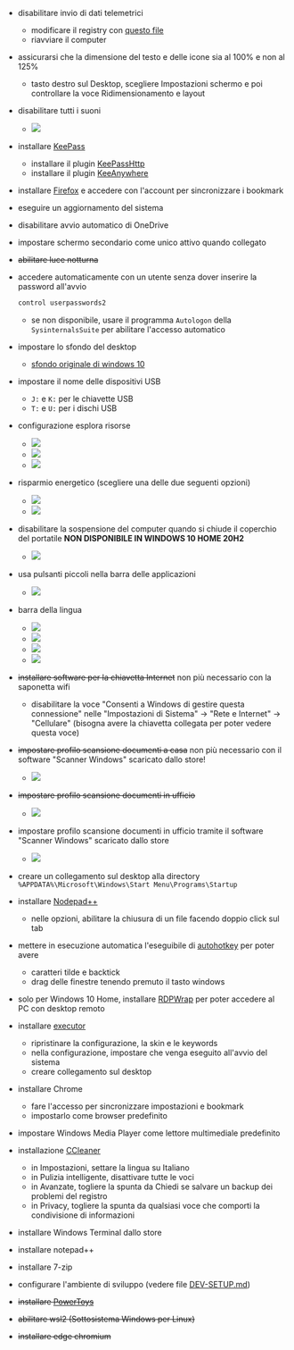 - disabilitare invio di dati telemetrici
  - modificare il registry con [questo file](assets/disable-telemetry.reg)
  - riavviare il computer

- assicurarsi che la dimensione del testo e delle icone sia al 100% e non al 125%
  - tasto destro sul Desktop, scegliere Impostazioni schermo e poi controllare la voce Ridimensionamento e layout

- disabilitare tutti i suoni
  - ![](assets/suoni.png)

- installare [KeePass](KeePass)
  - installare il plugin [KeePassHttp](https://github.com/pfn/keepasshttp/)
  - installare il plugin [KeeAnywhere](https://keeanywhere.de/)

- installare [Firefox](https://www.mozilla.org/it/firefox/new/) e accedere con l'account per sincronizzare i bookmark

- eseguire un aggiornamento del sistema

- disabilitare avvio automatico di OneDrive

- impostare schermo secondario come unico attivo quando collegato

- ~~abilitare luce notturna~~

- accedere automaticamente con un utente senza dover inserire la password all'avvio
  ```bat
  control userpasswords2
  ```
  - se non disponibile, usare il programma `Autologon` della `SysinternalsSuite` per abilitare l'accesso automatico

- impostare lo sfondo del desktop
  - [sfondo originale di windows 10](assets/wallpaper-windows-10.jpg)

- impostare il nome delle dispositivi USB
  - `J:` e `K:` per le chiavette USB
  - `T:` e `U:` per i dischi USB

- configurazione esplora risorse
  - ![](assets/esplora-risorse-1.png)
  - ![](assets/esplora-risorse-2.png)
  - ![](assets/esplora-risorse-3.png)

- risparmio energetico (scegliere una delle due seguenti opzioni)
  - ![](assets/risparmio-energetico.png)
  - ![](assets/risparmio-energetico-razer.png)

- disabilitare la sospensione del computer quando si chiude il coperchio del portatile **NON DISPONIBILE IN WINDOWS 10 HOME 20H2**
  - ![](assets/chiusura-coperchio.png)

- usa pulsanti piccoli nella barra delle applicazioni
  - ![](assets/barra-applicazioni.png)

- barra della lingua
  - ![](assets/barra-lingua-1.png)
  - ![](assets/barra-lingua-2.png)
  - ![](assets/barra-lingua-3.png)
  - ![](assets/barra-lingua-4.png)

- ~~installare software per la chiavetta Internet~~ non più necessario con la saponetta wifi
  - disabilitare la voce "Consenti a Windows di gestire questa connessione" nelle "Impostazioni di Sistema" -> "Rete e Internet" -> "Cellulare" (bisogna avere la chiavetta collegata per poter vedere questa voce)

- ~~impostare profilo scansione documenti a casa~~ non più necessario con il software "Scanner Windows" scaricato dallo store!
  - ![](assets/profilo-scansione-documenti-casa.png)

- ~~impostare profilo scansione documenti in ufficio~~
  - ![](assets/profilo-scansione-documenti-ufficio.png)

- impostare profilo scansione documenti in ufficio tramite il software "Scanner Windows" scaricato dallo store
  - ![](assets/profilo-scansione-documenti-ufficio.jpg)

- creare un collegamento sul desktop alla directory `%APPDATA%\Microsoft\Windows\Start Menu\Programs\Startup`

- installare [Nodepad++](https://notepad-plus-plus.org/downloads/)
  - nelle opzioni, abilitare la chiusura di un file facendo doppio click sul tab

- mettere in esecuzione automatica l'eseguibile di [autohotkey](my-autohotkeys/my-autohotkeys.exe) per poter avere
  - caratteri tilde e backtick
  - drag delle finestre tenendo premuto il tasto windows

- solo per Windows 10 Home, installare [RDPWrap](https://github.com/stascorp/rdpwrap/releases) per poter accedere al PC con desktop remoto 

- installare [executor](https://executor.dk/download)
  - ripristinare la configurazione, la skin e le keywords
  - nella configurazione, impostare che venga eseguito all'avvio del sistema
  - creare collegamento sul desktop

- installare Chrome
  - fare l'accesso per sincronizzare impostazioni e bookmark
  - impostarlo come browser predefinito

- impostare Windows Media Player come lettore multimediale predefinito

- installazione [CCleaner](https://www.ccleaner.com/it-it/ccleaner/download/standard)
  - in Impostazioni, settare la lingua su Italiano
  - in Pulizia intelligente, disattivare tutte le voci
  - in Avanzate, togliere la spunta da Chiedi se salvare un backup dei problemi del registro
  - in Privacy, togliere la spunta da qualsiasi voce che comporti la condivisione di informazioni

- installare Windows Terminal dallo store

- installare notepad++

- installare 7-zip

- configurare l'ambiente di sviluppo (vedere file [DEV-SETUP.md](DEV-SETUP.md))

- ~~installare [PowerToys](https://github.com/microsoft/PowerToys/releases/)~~

- ~~abilitare wsl2 (Sottosistema Windows per Linux)~~

- ~~installare edge chromium~~
